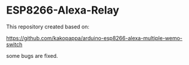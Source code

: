 # ESP8266-Alexa-Relay

This repository created based on: 

https://github.com/kakopappa/arduino-esp8266-alexa-multiple-wemo-switch 

some bugs are fixed.
